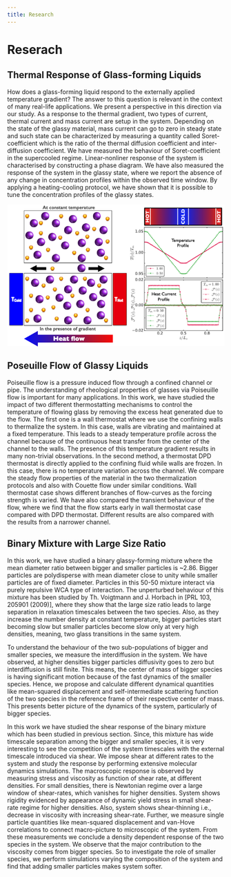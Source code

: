 ```yaml
---
title: Research
---
```

# Reserach  

## Thermal Response of Glass-forming Liquids
How does a glass-forming liquid respond to the externally applied temperature gradient? The answer to this question is relevant in the context of many real-life applications. We present a perspective in this direction via our study. As a response to the thermal gradient, two types of current, thermal current and mass current are setup in the system. Depending on the state of the glassy material, mass current can go to zero in steady state and such state can be characterized by measuring a quantity called Soret-coefficient which is the ratio of the thermal diffusion coefficient and inter-diffusion coefficient. We have measured the behaviour of Soret-coefficient in the supercooled regime. Linear-nonliner response of the system is characterised by constructing a phase diagram. We have also measured the response of the system in the glassy state, where we report the absence of any change in concentration profiles within the observed time window. By applying a heating-cooling protocol, we have shown that it is possible to tune the concentration profiles of the glassy states.

<img src="images/heat.png" width = "900">


## Poseuille Flow of Glassy Liquids

Poiseuille flow is a pressure induced flow through a confined channel or pipe. The understanding of rheological properties of glasses via Poiseuille flow is important for many applications. In this work, we have studied the impact of two different thermostatting mechanisms to control the temperature of flowing glass by removing the excess heat generated due to the flow. The first one is a wall thermostat where we use the confining walls to thermalize the system. In this case, walls are vibrating and maintained at a fixed temperature. This leads to a steady temperature profile across the channel because of the continuous heat transfer from the center of the channel to the walls. The presence of this temperature gradient results in many non-trivial observations. In the second method, a thermostat DPD thermostat is directly applied to the confining fluid while walls are frozen. In this case, there is no temperature variation across the channel. We compare the steady flow properties of the material in the two thermalization protocols and also with Couette flow under similar conditions. Wall thermostat case shows different branches of flow-curves as the forcing strength is varied. We have also compared the transient behaviour of the flow, where we find that the flow starts early in wall thermostat case compared with DPD thermostat. Different results are also compared with the results from a narrower channel.


## Binary Mixture with Large Size Ratio

In this work, we have studied a binary glassy-forming mixture where the mean diameter ratio between bigger and smaller particles is ~2.86. Bigger particles are polydisperse with mean diameter close to unity while smaller particles are of fixed diameter. Particles in this 50-50 mixture interact via purely repulsive WCA type of interaction. The unperturbed behaviour of this mixture has been studied by Th. Voigtmann and J. Horbach in  [PRL 103, 205901 (2009)], where they show that the large size ratio leads to large separation in relaxation timescales between the two species. Also, as they increase the number density at constant temperature, bigger particles start becoming slow but smaller particles become slow only at very high densities, meaning, two glass transitions in the same system.

To understand the behaviour of the two sub-populations of bigger and smaller species, we measure the interdiffusion in the system. We have observed, at higher densities bigger particles diffusivity goes to zero but interdiffusion is still finite. This means, the center of mass of bigger species is having significant motion because of the fast dynamics of the smaller species. Hence, we propose and calculate different dynamical quantities like mean-squared displacement and self-intermediate scattering function of the two species in the reference frame of their respective center of mass. This presents better picture of the dynamics of the system, particularly of bigger species.


In this work we have studied the shear response of the binary mixture which has been studied in previous section. Since, this mixture has wide timescale separation among the bigger and smaller species, it is very interesting to see the competition of the system timescales with the external timescale introduced via shear. We  impose shear  at different rates to the system and study the response by performing extensive molecular dynamics simulations. The macroscopic response is observed by measuring stress and viscosity as function of shear rate, at different densities. For small densities, there is Newtonian regime  over a large window of shear-rates, which vanishes for higher densities. System shows rigidity evidenced by appearance of dynamic yield stress in small shear-rate regime for higher densities. Also, system shows shear-thinning i.e., decrease in viscosity with increasing shear-rate. Further, we measure single particle quantities like mean-squared displacement and van-Hove correlations to connect macro-picture to microscopic of the system. From these measurements we conclude a density dependent response of the two species in the system. We observe that the major contribution to the viscosity comes from bigger species. So to investigate the role of smaller species, we perform simulations varying the composition of the system and find that adding smaller particles makes system softer.

